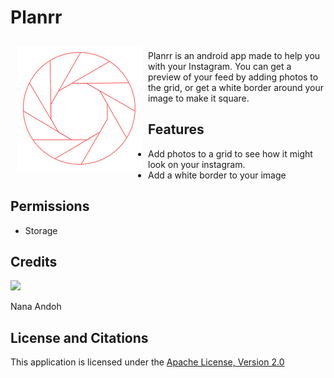 # Planrr

<img src=https://github.com/deadpools-besty/Planrr/blob/edit_view/Icon/planrricon.png align="left" width="200" hspace="10" vspace="10">

<br>Planrr is an android app made to help you with your Instagram. You can get a preview of your feed by adding photos to the grid, or get a white border around your image to make it square.
<br>

## Features
- Add photos to a grid to see how it might look on your instagram.
- Add a white border to your image

## Permissions
- Storage
## Credits
[![](https://avatars0.githubusercontent.com/u/59236774?s=460&v=4)](https://github.com/deadpools-besty)

Nana Andoh

## License and Citations
This application is licensed under the [Apache License, Version 2.0](https://github.com/deadpools-besty/Planrr/blob/master/LICENSE)
<br><br>
